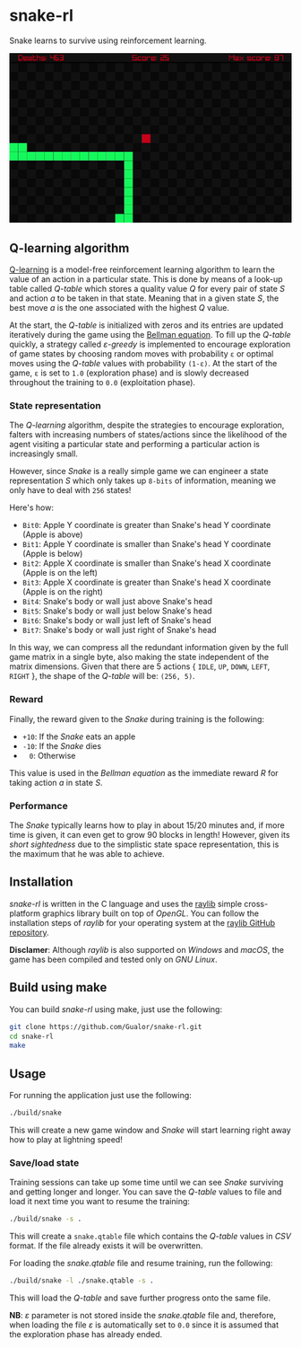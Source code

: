 # snake-rl
Snake learns to survive using reinforcement learning.

![snake_gif](./images/snake.gif)

## Q-learning algorithm
[Q-learning](https://en.wikipedia.org/wiki/Q-learning) is a model-free reinforcement learning algorithm to learn the value of an action in a particular state. This is done by means of a look-up table called *Q-table* which stores a quality value *Q* for every pair of state *S* and action *a* to be taken in that state. Meaning that in a given state *S*, the best move *a* is the one associated with the highest *Q* value.

At the start, the *Q-table* is initialized with zeros and its entries are updated iteratively during the game using the [Bellman equation](https://en.wikipedia.org/wiki/Bellman_equation). To fill up the *Q-table* quickly, a strategy called *ε-greedy* is implemented to encourage exploration of game states by choosing random moves with probability `ε` or optimal moves using the *Q-table* values with probability `(1-ε)`. At the start of the game, `ε` is set to `1.0` (exploration phase) and is slowly decreased throughout the training to `0.0` (exploitation phase).

### State representation
The *Q-learning* algorithm, despite the strategies to encourage exploration, falters with increasing numbers of states/actions since the likelihood of the agent visiting a particular state and performing a particular action is increasingly small.

However, since *Snake* is a really simple game we can engineer a state representation *S* which only takes up `8-bits` of information, meaning we only have to deal with `256` states!

Here's how:

- `Bit0`:&nbsp;Apple Y coordinate is greater than Snake's head Y coordinate (Apple is above)
- `Bit1`:&nbsp;Apple Y coordinate is smaller than Snake's head Y coordinate (Apple is below)
- `Bit2`:&nbsp;Apple X coordinate is smaller than Snake's head X coordinate (Apple is on the left)
- `Bit3`:&nbsp;Apple X coordinate is greater than Snake's head X coordinate (Apple is on the right)
- `Bit4`:&nbsp;Snake's body or wall just above Snake's head
- `Bit5`:&nbsp;Snake's body or wall just below Snake's head
- `Bit6`:&nbsp;Snake's body or wall just left of Snake's head
- `Bit7`:&nbsp;Snake's body or wall just right of Snake's head

In this way, we can compress all the redundant information given by the full game matrix in a single byte, also making the state independent of the matrix dimensions. Given that there are 5 actions { `IDLE`, `UP`, `DOWN`, `LEFT`, `RIGHT` }, the shape of the *Q-table* will be: `(256, 5)`.

### Reward
Finally, the reward given to the *Snake* during training is the following:

- `+10`:&nbsp;If the *Snake* eats an apple
- `-10`:&nbsp;If the *Snake* dies
- &nbsp;&nbsp;&nbsp;`0`:&nbsp;Otherwise

This value is used in the *Bellman equation* as the immediate reward *R* for taking action *a* in state *S*.

### Performance
The *Snake* typically learns how to play in about 15/20 minutes and, if more time is given, it can even get to grow 90 blocks in length! However, given its *short sightedness* due to the simplistic state space representation, this is the maximum that he was able to achieve.

## Installation
*snake-rl* is written in the C language and uses the [raylib](https://www.raylib.com/) simple cross-platform graphics library built on top of *OpenGL*. You can follow the installation steps of *raylib* for your operating system at the [raylib GitHub repository](https://github.com/raysan5/raylib).

**Disclamer**: Although *raylib* is also supported on *Windows* and *macOS*, the game has been compiled and tested only on *GNU Linux*.

## Build using make
You can build *snake-rl* using make, just use the following:
```bash
git clone https://github.com/Gualor/snake-rl.git
cd snake-rl
make
```

## Usage
For running the application just use the following:
```bash
./build/snake
```
This will create a new game window and *Snake* will start learning right away how to play at lightning speed!

### Save/load state
Training sessions can take up some time until we can see *Snake* surviving and getting longer and longer. You can save the *Q-table* values to file and load it next time you want to resume the training:
```bash
./build/snake -s .
```
This will create a `snake.qtable` file which contains the *Q-table* values in *CSV* format. If the file already exists it will be overwritten.

For loading the *snake.qtable* file and resume training, run the following:
```bash
./build/snake -l ./snake.qtable -s .
```
This will load the *Q-table* and save further progress onto the same file.

**NB**: *ε* parameter is not stored inside the *snake.qtable* file and, therefore, when loading the file *ε* is automatically set to `0.0` since it is assumed that the exploration phase has already ended.